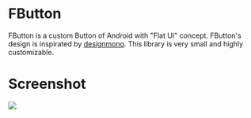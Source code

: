 FButton
=======
FButton is a custom Button of Android with "Flat UI" concept. FButton's design is inspirated by [designmono](http://designmodo.github.io/Flat-UI/). This library is very small and highly customizable.

Screenshot
==========
![](https://raw.githubusercontent.com/hoang8f/android-flat-button/master/screenshot/screenshot.gif)


